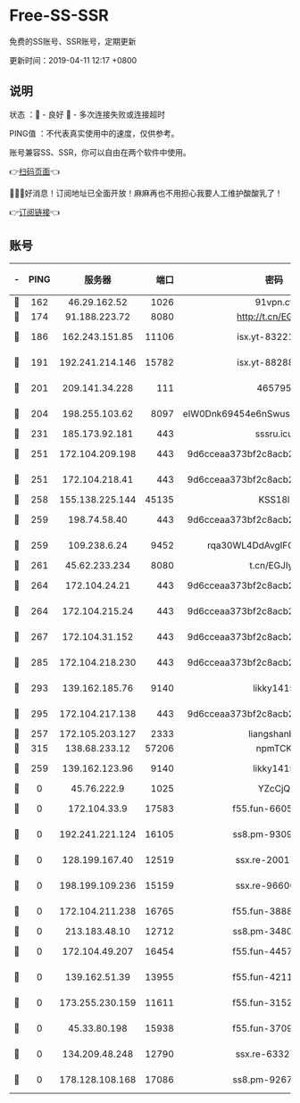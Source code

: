 # Free-SS-SSR

免费的SS账号、SSR账号，定期更新

更新时间：2019-04-11 12:17 +0800

## 说明

状态     ：🙂 - 良好 🙁 - 多次连接失败或连接超时

PING值   ：不代表真实使用中的速度，仅供参考。

账号兼容SS、SSR，你可以自由在两个软件中使用。

👉[扫码页面](https://liesauer.github.io/Free-SS-SSR/)👈

🎉🎉🎉好消息！订阅地址已全面开放！麻麻再也不用担心我要人工维护酸酸乳了！

👉[订阅链接](https://www.liesauer.net/yogurt/subscribe?ACCESS_TOKEN=DAYxR3mMaZAsaqUb)👈

## 账号

|-|PING|服务器|端口|密码|加密方式|区域|
|:----:|:----:|:-----:|-----:|:----:|:----:|:----:|
|🙂|162|46.29.162.52|1026|91vpn.cf|rc4-md5|RU|
|🙂|174|91.188.223.72|8080|http://t.cn/EGJIyrl|rc4-md5|RU|
|🙂|186|162.243.151.85|11106|isx.yt-83221950|aes-256-cfb|US|
|🙂|191|192.241.214.146|15782|isx.yt-88288711|aes-256-cfb|US|
|🙂|201|209.141.34.228|111|465795|aes-256-cfb|US|
|🙂|204|198.255.103.62|8097|eIW0Dnk69454e6nSwuspv9DmS201tQ0D|aes-256-cfb|US|
|🙂|231|185.173.92.181|443|sssru.icu|rc4-md5|RU|
|🙂|251|172.104.209.198|443|9d6cceaa373bf2c8acb22e60b6a58be6|aes-256-cfb|US|
|🙂|251|172.104.218.41|443|9d6cceaa373bf2c8acb22e60b6a58be6|aes-256-cfb|US|
|🙂|258|155.138.225.144|45135|KSS18l|rc4-md5|US|
|🙂|259|198.74.58.40|443|9d6cceaa373bf2c8acb22e60b6a58be6|aes-256-cfb|US|
|🙂|259|109.238.6.24|9452|rqa30WL4DdAvgIFG6Fs3znzTa|aes-256-cfb|FR|
|🙂|261|45.62.233.234|8080|t.cn/EGJIyrl|rc4-md5|CA|
|🙂|264|172.104.24.21|443|9d6cceaa373bf2c8acb22e60b6a58be6|aes-256-cfb|US|
|🙂|264|172.104.215.24|443|9d6cceaa373bf2c8acb22e60b6a58be6|aes-256-cfb|US|
|🙂|267|172.104.31.152|443|9d6cceaa373bf2c8acb22e60b6a58be6|aes-256-cfb|US|
|🙂|285|172.104.218.230|443|9d6cceaa373bf2c8acb22e60b6a58be6|aes-256-cfb|US|
|🙂|293|139.162.185.76|9140|likky1415|aes-256-cfb|DE|
|🙂|295|172.104.217.138|443|9d6cceaa373bf2c8acb22e60b6a58be6|aes-256-cfb|US|
|🙂|257|172.105.203.127|2333|liangshanbo|chacha20|JP|
|🙂|315|138.68.233.12|57206|npmTCK|rc4-md5|US|
|🙁|259|139.162.123.96|9140|likky1415|aes-256-cfb|JP|
|🙁|0|45.76.222.9|1025|YZcCjQ|rc4-md5|JP|
|🙁|0|172.104.33.9|17583|f55.fun-66050377|aes-256-cfb|SG|
|🙁|0|192.241.221.124|16105|ss8.pm-93095880|aes-256-cfb|US|
|🙁|0|128.199.167.40|12519|ssx.re-20017182|aes-256-cfb|SG|
|🙁|0|198.199.109.236|15159|ssx.re-96600501|aes-256-cfb|US|
|🙁|0|172.104.211.238|16765|f55.fun-38882804|aes-256-cfb|US|
|🙁|0|213.183.48.10|12712|ss8.pm-34809134|rc4-md5|RU|
|🙁|0|172.104.49.207|16454|f55.fun-44571125|aes-256-cfb|SG|
|🙁|0|139.162.51.39|13955|f55.fun-42110980|aes-256-cfb|SG|
|🙁|0|173.255.230.159|11611|f55.fun-31525940|aes-256-cfb|US|
|🙁|0|45.33.80.198|15938|f55.fun-37093632|aes-256-cfb|US|
|🙁|0|134.209.48.248|12790|ssx.re-63327109|aes-256-cfb|US|
|🙁|0|178.128.108.168|17086|ss8.pm-92671065|aes-256-cfb|SG|
